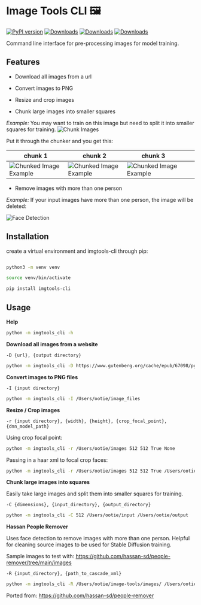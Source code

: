 # Image Tools CLI 🖼️
    
[![PyPI version](https://badge.fury.io/py/imgtools-cli.svg)](https://badge.fury.io/py/imgtools-cli)
[![Downloads](https://pepy.tech/badge/imgtools-cli)](https://pepy.tech/project/imgtools-cli)
[![Downloads](https://pepy.tech/badge/imgtools-cli/month)](https://pepy.tech/project/imgtools-cli)
[![Downloads](https://pepy.tech/badge/imgtools-cli/week)](https://pepy.tech/project/imgtools-cli)

Command line interface for pre-processing images for model training.

## Features

- Download all images from a url

- Convert images to PNG

- Resize and crop images

- Chunk large images into smaller squares

_Example:_ You may want to train on this image but need to split it into smaller squares for training.
![Chunk Images](https://github.com/3ee-Games/image-tools/blob/main/examples/long.jpg) 

Put it through the chunker and you get this:

| chunk 1                                                                                              | chunk 2                                                                                                | chunk 3                                                                                                 |   |   |
|------------------------------------------------------------------------------------------------------|--------------------------------------------------------------------------------------------------------|---------------------------------------------------------------------------------------------------------|---|---|
| ![ Chunked Image Example ]( https://github.com/3ee-Games/image-tools/blob/main/examples/long_0_0.png ) | ![ Chunked Image Example ]( https://github.com/3ee-Games/image-tools/blob/main/examples/long_0_512.png ) | ![ Chunked Image Example ]( https://github.com/3ee-Games/image-tools/blob/main/examples/long_0_1024.png ) |   |   |


- Remove images with more than one person

_Example:_ If your input images have more than one person, the image will be deleted:

![ Face Detection]( https://github.com/3ee-Games/image-tools/blob/main/examples/faces1.jpg )

## Installation

create a virtual environment and imgtools-cli through pip:

```bash

python3 -m venv venv

source venv/bin/activate

pip install imgtools-cli
```

## Usage

**Help**

```bash
python -m imgtools_cli -h
```

**Download all images from a website**

```-D {url}, {output directory}```

```bash
python -m imgtools_cli -D https://www.gutenberg.org/cache/epub/67098/pg67098-images.html /Users/ootie/images
```

**Convert images to PNG files**

```-I {input directory}```

```bash
python -m imgtools_cli -I /Users/ootie/image_files
```

**Resize / Crop images**

```-r {input directory}, {width}, {height}, {crop_focal_point}, {dnn_model_path}```

Using crop focal point:

```bash
python -m imgtools_cli -r /Users/ootie/images 512 512 True None
```

Passing in a haar xml to focal crop faces:

```bash
python -m imgtools_cli -r /Users/ootie/images 512 512 True /Users/ootie/models/haarcascade_frontalface_default.xml
```

**Chunk large images into squares**

Easily take large images and split them into smaller squares for training.

```-C {dimensions}, {input_directory}, {output_directory}```

```bash
python -m imgtools_cli -C 512 /Users/ootie/input /Users/ootie/output
```

**Hassan People Remover**

Uses face detection to remove images with more than one person. Helpful for cleaning source images to be used for Stable Diffusion training.

Sample images to test with: https://github.com/hassan-sd/people-remover/tree/main/images

```-R {input_directory}, {path_to_cascade_xml}```

```bash
python -m imgtools_cli -R /Users/ootie/image-tools/images/ /Users/ootie/image-tools/examples/haarcascade_frontalface_default.xml
```

Ported from: https://github.com/hassan-sd/people-remover
